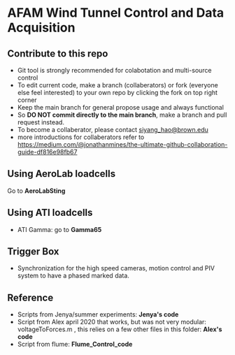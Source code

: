 # AFAM Wind Tunnel Control and Data Acquisition

## Contribute to this repo

- Git tool is strongly recommended for colabotation and multi-source control
- To edit current code, make a branch (collaberators) or fork (everyone else feel interested) to your own repo by clicking the fork on top right corner
- Keep the main branch for general propose usage and always functional
- So **DO NOT commit directly to the main branch**, make a branch and pull request instead.
- To become a collaberator, please contact siyang_hao@brown.edu
- more introductions for collaberators refer to  https://medium.com/@jonathanmines/the-ultimate-github-collaboration-guide-df816e98fb67

## Using AeroLab loadcells 
 Go to **AeroLabSting**
 
## Using ATI loadcells
- ATI Gamma: go to **Gamma65**
## Trigger Box
- Synchronization for the high speed cameras, motion control and PIV system to have a phased marked data.
## Reference

- Scripts from Jenya/summer experiments: **Jenya's code**
- Script from Alex april 2020 that works, but was not very modular: voltageToForces.m , this relies on a few other files in this folder: **Alex's code** 
- Script from flume: **Flume_Control_code**
